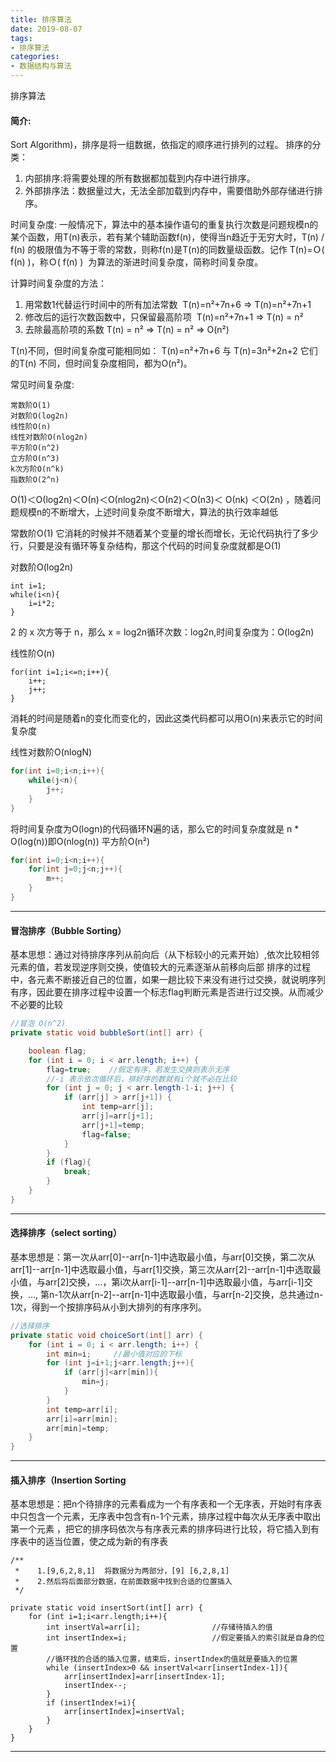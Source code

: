 ```yaml
---
title: 排序算法
date: 2019-08-07
tags:
- 排序算法
categories:
- 数据结构与算法
---
```

排序算法
<!-- more -->
#### 简介:
Sort Algorithm)，排序是将一组数据，依指定的顺序进行排列的过程。
排序的分类：
1. 内部排序:将需要处理的所有数据都加载到内存中进行排序。
2. 外部排序法：数据量过大，无法全部加载到内存中，需要借助外部存储进行排序。

时间复杂度:
一般情况下，算法中的基本操作语句的重复执行次数是问题规模n的某个函数，用T(n)表示，若有某个辅助函数f(n)，使得当n趋近于无穷大时，T(n) / f(n) 的极限值为不等于零的常数，则称f(n)是T(n)的同数量级函数。记作 T(n)=Ｏ( f(n) )，称Ｏ( f(n) )  为算法的渐进时间复杂度，简称时间复杂度。

计算时间复杂度的方法：
1. 用常数1代替运行时间中的所有加法常数  T(n)=n²+7n+6  => T(n)=n²+7n+1
2. 修改后的运行次数函数中，只保留最高阶项  T(n)=n²+7n+1 => T(n) = n²
3. 去除最高阶项的系数 T(n) = n² => T(n) = n² => O(n²)

T(n)不同，但时间复杂度可能相同如：
T(n)=n²+7n+6 与 T(n)=3n²+2n+2 它们的T(n) 不同，但时间复杂度相同，都为O(n²)。

常见时间复杂度:

    常数阶O(1)
    对数阶O(log2n)
    线性阶O(n)
    线性对数阶O(nlog2n)
    平方阶O(n^2)
    立方阶O(n^3)
    k次方阶O(n^k)
    指数阶O(2^n)

Ο(1)＜Ο(log2n)＜Ο(n)＜Ο(nlog2n)＜Ο(n2)＜Ο(n3)＜ Ο(nk) ＜Ο(2n) ，随着问题规模n的不断增大，上述时间复杂度不断增大，算法的执行效率越低

常数阶O(1)
它消耗的时候并不随着某个变量的增长而增长，无论代码执行了多少行，只要是没有循环等复杂结构，那这个代码的时间复杂度就都是O(1)

对数阶O(log2n)
```
int i=1;
while(i<n){
    i=i*2;
}
```
2 的 x 次方等于 n，那么 x = log2n循环次数：log2n,时间复杂度为：O(log2n)

线性阶O(n)
```
for(int i=1;i<=n;i++){
    i++;
    j++;
}
```
消耗的时间是随着n的变化而变化的，因此这类代码都可以用O(n)来表示它的时间复杂度

线性对数阶O(nlogN)
```java
for(int i=0;i<n;i++){
    while(j<n){
        j++;
    }
}
```
将时间复杂度为O(logn)的代码循环N遍的话，那么它的时间复杂度就是 n * O(log(n))即O(nlog(n))
平方阶O(n²)
```java
for(int i=0;i<n;i++){
    for(int j=0;j<n;j++){
        m++;
    }
}
```
***
#### 冒泡排序（Bubble Sorting）
基本思想：通过对待排序序列从前向后（从下标较小的元素开始）,依次比较相邻元素的值，若发现逆序则交换，使值较大的元素逐渐从前移向后部
排序的过程中，各元素不断接近自己的位置，如果一趟比较下来没有进行过交换，就说明序列有序，因此要在排序过程中设置一个标志flag判断元素是否进行过交换。从而减少不必要的比较
```java
//冒泡 O(n^2)
private static void bubbleSort(int[] arr) {

    boolean flag;
    for (int i = 0; i < arr.length; i++) {
        flag=true;    //假定有序，若发生交换则表示无序
        //-i 表示依次循环后，排好序的数就有i个就不必在比较
        for (int j = 0; j < arr.length-1-i; j++) { 
            if (arr[j] > arr[j+1]) {
                int temp=arr[j];
                arr[j]=arr[j+1];
                arr[j+1]=temp;
                flag=false;
            }
        }
        if (flag){
            break;
        }
    }
}
```
***
#### 选择排序（select sorting）
基本思想是：第一次从arr[0]--arr[n-1]中选取最小值，与arr[0]交换，第二次从arr[1]--arr[n-1]中选取最小值，与arr[1]交换，第三次从arr[2]--arr[n-1]中选取最小值，与arr[2]交换，…，第i次从arr[i-1]--arr[n-1]中选取最小值，与arr[i-1]交换，…, 第n-1次从arr[n-2]--arr[n-1]中选取最小值，与arr[n-2]交换，总共通过n-1次，得到一个按排序码从小到大排列的有序序列。
```java
//选择排序
private static void choiceSort(int[] arr) {
    for (int i = 0; i < arr.length; i++) {
        int min=i;     //最小值对应的下标
        for (int j=i+1;j<arr.length;j++){
            if (arr[j]<arr[min]){
                min=j;
            }
        }
        int temp=arr[i];
        arr[i]=arr[min];
        arr[min]=temp;
    }
}
```
***
#### 插入排序（Insertion Sorting

基本思想是：把n个待排序的元素看成为一个有序表和一个无序表，开始时有序表中只包含一个元素，无序表中包含有n-1个元素，排序过程中每次从无序表中取出第一个元素
，把它的排序码依次与有序表元素的排序码进行比较，将它插入到有序表中的适当位置，使之成为新的有序表

```
/**
 *    1.[9,6,2,8,1]  将数据分为两部分，[9] [6,2,8,1]
 *    2.然后将后面部分数据，在前面数据中找到合适的位置插入
 */

private static void insertSort(int[] arr) {
    for (int i=1;i<arr.length;i++){
        int insertVal=arr[i];                //存储待插入的值
        int insertIndex=i;                   //假定要插入的索引就是自身的位置
        //循环找的合适的插入位置，结束后，insertIndex的值就是要插入的位置
        while (insertIndex>0 && insertVal<arr[insertIndex-1]){
            arr[insertIndex]=arr[insertIndex-1];
            insertIndex--;
        }
        if (insertIndex!=i){
            arr[insertIndex]=insertVal;
        }
    }
}
```
***
